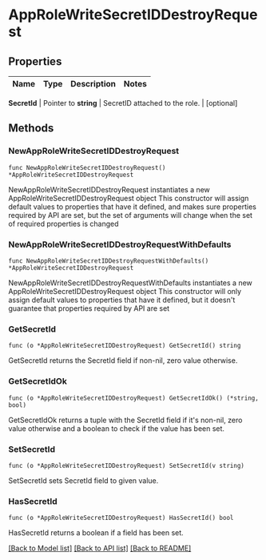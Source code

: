 # AppRoleWriteSecretIDDestroyRequest


## Properties

Name | Type | Description | Notes
------------ | ------------- | ------------- | -------------


**SecretId** | Pointer to **string** | SecretID attached to the role. | [optional] 



## Methods


### NewAppRoleWriteSecretIDDestroyRequest

`func NewAppRoleWriteSecretIDDestroyRequest() *AppRoleWriteSecretIDDestroyRequest`

NewAppRoleWriteSecretIDDestroyRequest instantiates a new AppRoleWriteSecretIDDestroyRequest object
This constructor will assign default values to properties that have it defined,
and makes sure properties required by API are set, but the set of arguments
will change when the set of required properties is changed

### NewAppRoleWriteSecretIDDestroyRequestWithDefaults

`func NewAppRoleWriteSecretIDDestroyRequestWithDefaults() *AppRoleWriteSecretIDDestroyRequest`

NewAppRoleWriteSecretIDDestroyRequestWithDefaults instantiates a new AppRoleWriteSecretIDDestroyRequest object
This constructor will only assign default values to properties that have it defined,
but it doesn't guarantee that properties required by API are set


### GetSecretId

`func (o *AppRoleWriteSecretIDDestroyRequest) GetSecretId() string`

GetSecretId returns the SecretId field if non-nil, zero value otherwise.

### GetSecretIdOk

`func (o *AppRoleWriteSecretIDDestroyRequest) GetSecretIdOk() (*string, bool)`

GetSecretIdOk returns a tuple with the SecretId field if it's non-nil, zero value otherwise
and a boolean to check if the value has been set.

### SetSecretId

`func (o *AppRoleWriteSecretIDDestroyRequest) SetSecretId(v string)`

SetSecretId sets SecretId field to given value.


### HasSecretId

`func (o *AppRoleWriteSecretIDDestroyRequest) HasSecretId() bool`

HasSecretId returns a boolean if a field has been set.









[[Back to Model list]](../README.md#documentation-for-models) [[Back to API list]](../README.md#documentation-for-api-endpoints) [[Back to README]](../README.md)


